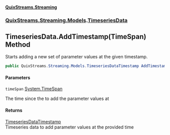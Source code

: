 #### [QuixStreams.Streaming](index.md 'index')
### [QuixStreams.Streaming.Models](QuixStreams.Streaming.Models.md 'QuixStreams.Streaming.Models').[TimeseriesData](TimeseriesData.md 'QuixStreams.Streaming.Models.TimeseriesData')

## TimeseriesData.AddTimestamp(TimeSpan) Method

Starts adding a new set of parameter values at the given timestamp.

```csharp
public QuixStreams.Streaming.Models.TimeseriesDataTimestamp AddTimestamp(System.TimeSpan timeSpan);
```
#### Parameters

<a name='QuixStreams.Streaming.Models.TimeseriesData.AddTimestamp(System.TimeSpan).timeSpan'></a>

`timeSpan` [System.TimeSpan](https://docs.microsoft.com/en-us/dotnet/api/System.TimeSpan 'System.TimeSpan')

The time since the  to add the parameter values at

#### Returns
[TimeseriesDataTimestamp](TimeseriesDataTimestamp.md 'QuixStreams.Streaming.Models.TimeseriesDataTimestamp')  
Timeseries data to add parameter values at the provided time